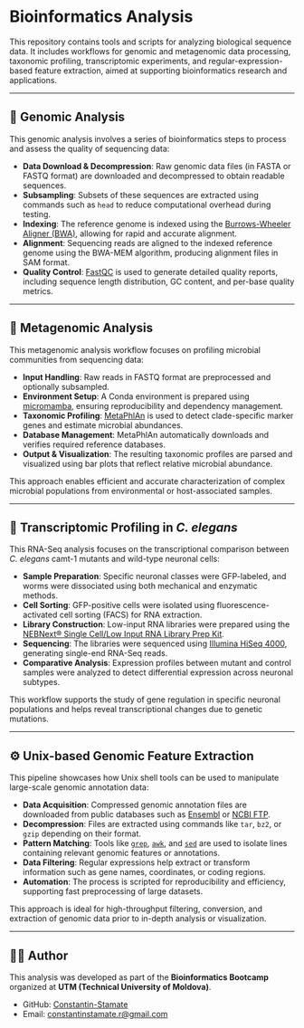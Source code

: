 # Bioinformatics Analysis

This repository contains tools and scripts for analyzing biological sequence data. It includes workflows for genomic and metagenomic data processing, taxonomic profiling, transcriptomic experiments, and regular-expression-based feature extraction, aimed at supporting bioinformatics research and applications.

---

## 🔬 Genomic Analysis

This genomic analysis involves a series of bioinformatics steps to process and assess the quality of sequencing data:

- **Data Download & Decompression**: Raw genomic data files (in FASTA or FASTQ format) are downloaded and decompressed to obtain readable sequences.
- **Subsampling**: Subsets of these sequences are extracted using commands such as `head` to reduce computational overhead during testing.
- **Indexing**: The reference genome is indexed using the [Burrows-Wheeler Aligner (BWA)](http://bio-bwa.sourceforge.net/), allowing for rapid and accurate alignment.
- **Alignment**: Sequencing reads are aligned to the indexed reference genome using the BWA-MEM algorithm, producing alignment files in SAM format.
- **Quality Control**: [FastQC](https://www.bioinformatics.babraham.ac.uk/projects/fastqc/) is used to generate detailed quality reports, including sequence length distribution, GC content, and per-base quality metrics.

---

## 🧬 Metagenomic Analysis

This metagenomic analysis workflow focuses on profiling microbial communities from sequencing data:

- **Input Handling**: Raw reads in FASTQ format are preprocessed and optionally subsampled.
- **Environment Setup**: A Conda environment is prepared using [micromamba](https://mamba.readthedocs.io/en/latest/user_guide/micromamba.html), ensuring reproducibility and dependency management.
- **Taxonomic Profiling**: [MetaPhlAn](https://github.com/biobakery/MetaPhlAn) is used to detect clade-specific marker genes and estimate microbial abundances.
- **Database Management**: MetaPhlAn automatically downloads and verifies required reference databases.
- **Output & Visualization**: The resulting taxonomic profiles are parsed and visualized using bar plots that reflect relative microbial abundance.

This approach enables efficient and accurate characterization of complex microbial populations from environmental or host-associated samples.

---

## 🧠 Transcriptomic Profiling in *C. elegans*

This RNA-Seq analysis focuses on the transcriptional comparison between *C. elegans* camt-1 mutants and wild-type neuronal cells:

- **Sample Preparation**: Specific neuronal classes were GFP-labeled, and worms were dissociated using both mechanical and enzymatic methods.
- **Cell Sorting**: GFP-positive cells were isolated using fluorescence-activated cell sorting (FACS) for RNA extraction.
- **Library Construction**: Low-input RNA libraries were prepared using the [NEBNext® Single Cell/Low Input RNA Library Prep Kit](https://www.neb.com/products/e6420-nebnext-single-cell-low-input-rna-library-prep-kit-for-illumina).
- **Sequencing**: The libraries were sequenced using [Illumina HiSeq 4000](https://www.illumina.com/systems/sequencing-platforms/hiseq-4000.html), generating single-end RNA-Seq reads.
- **Comparative Analysis**: Expression profiles between mutant and control samples were analyzed to detect differential expression across neuronal subtypes.

This workflow supports the study of gene regulation in specific neuronal populations and helps reveal transcriptional changes due to genetic mutations.

---

## ⚙️ Unix-based Genomic Feature Extraction

This pipeline showcases how Unix shell tools can be used to manipulate large-scale genomic annotation data:

- **Data Acquisition**: Compressed genomic annotation files are downloaded from public databases such as [Ensembl](https://www.ensembl.org/info/data/ftp/index.html) or [NCBI FTP](https://ftp.ncbi.nlm.nih.gov/genomes/).
- **Decompression**: Files are extracted using commands like `tar`, `bz2`, or `gzip` depending on their format.
- **Pattern Matching**: Tools like [`grep`](https://www.gnu.org/software/grep/), [`awk`](https://www.gnu.org/software/gawk/), and [`sed`](https://www.gnu.org/software/sed/manual/sed.html) are used to isolate lines containing relevant genomic features or annotations.
- **Data Filtering**: Regular expressions help extract or transform information such as gene names, coordinates, or coding regions.
- **Automation**: The process is scripted for reproducibility and efficiency, supporting fast preprocessing of large datasets.

This approach is ideal for high-throughput filtering, conversion, and extraction of genomic data prior to in-depth analysis or visualization.

---

## 👨‍💻 Author

This analysis was developed as part of the **Bioinformatics Bootcamp** organized at **UTM (Technical University of Moldova)**.

- GitHub: [Constantin-Stamate](https://github.com/Constantin-Stamate)
- Email: constantinstamate.r@gmail.com